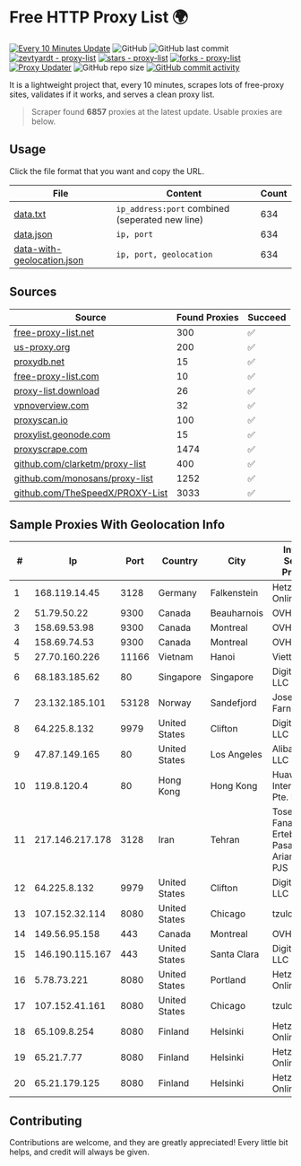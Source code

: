 
# Free HTTP Proxy List 🌍

[![Every 10 Minutes Update](https://github.com/mertguvencli/http-proxy-list/actions/workflows/main.yml/badge.svg?branch=main)](https://github.com/mertguvencli/http-proxy-list/actions/workflows/main.yml)
![GitHub](https://img.shields.io/github/license/mertguvencli/http-proxy-list)
![GitHub last commit](https://img.shields.io/github/last-commit/mertguvencli/http-proxy-list)
[![zevtyardt - proxy-list](https://img.shields.io/static/v1?label=zevtyardt&message=proxy-list&color=blue&logo=github)](https://github.com/zevtyardt/proxy-list "Go to GitHub repo")
[![stars - proxy-list](https://img.shields.io/github/stars/zevtyardt/proxy-list?style=social)](https://github.com/zevtyardt/proxy-list)
[![forks - proxy-list](https://img.shields.io/github/forks/zevtyardt/proxy-list?style=social)](https://github.com/zevtyardt/proxy-list)
[![Proxy Updater](https://github.com/zevtyardt/proxy-list/workflows/Proxy%20Updater/badge.svg)](https://github.com/zevtyardt/proxy-list/actions?query=workflow:"Proxy+Updater")
![GitHub repo size](https://img.shields.io/github/repo-size/zevtyardt/proxy-list)
[![GitHub commit activity](https://img.shields.io/github/commit-activity/m/zevtyardt/proxy-list?logo=commits)](https://github.com/zevtyardt/proxy-list/commits/main)

It is a lightweight project that, every 10 minutes, scrapes lots of free-proxy sites, validates if it works, and serves a clean proxy list.

> Scraper found **6857** proxies at the latest update. Usable proxies are below.

## Usage

Click the file format that you want and copy the URL.

|File|Content|Count|
|----|-------|-----|
|[data.txt](https://raw.githubusercontent.com/mertguvencli/http-proxy-list/main/proxy-list/data.txt)|`ip_address:port` combined (seperated new line)|634|
|[data.json](https://raw.githubusercontent.com/mertguvencli/http-proxy-list/main/proxy-list/data.json)|`ip, port`|634|
|[data-with-geolocation.json](https://raw.githubusercontent.com/mertguvencli/http-proxy-list/main/proxy-list/data-with-geolocation.json)|`ip, port, geolocation`|634|

## Sources

|Source|Found Proxies|Succeed|
|------|-------------|-------|
|[free-proxy-list.net](https://free-proxy-list.net)|300|✅|
|[us-proxy.org](https://www.us-proxy.org)|200|✅|
|[proxydb.net](http://proxydb.net)|15|✅|
|[free-proxy-list.com](https://free-proxy-list.com/?page=&port=&type%5B%5D=http&type%5B%5D=https&up_time=0&search=Search)|10|✅|
|[proxy-list.download](https://www.proxy-list.download/HTTP)|26|✅|
|[vpnoverview.com](https://vpnoverview.com/privacy/anonymous-browsing/free-proxy-servers)|32|✅|
|[proxyscan.io](https://www.proxyscan.io)|100|✅|
|[proxylist.geonode.com](https://proxylist.geonode.com/api/proxy-list?limit=300&page=1&sort_by=lastChecked&sort_type=desc&protocols=http,https)|15|✅|
|[proxyscrape.com](https://api.proxyscrape.com/v2/?request=displayproxies&protocol=http&timeout=10000&country=all&ssl=all&anonymity=all)|1474|✅|
|[github.com/clarketm/proxy-list](https://raw.githubusercontent.com/clarketm/proxy-list/master/proxy-list-raw.txt)|400|✅|
|[github.com/monosans/proxy-list](https://raw.githubusercontent.com/monosans/proxy-list/main/proxies/http.txt)|1252|✅|
|[github.com/TheSpeedX/PROXY-List](https://raw.githubusercontent.com/TheSpeedX/PROXY-List/master/http.txt)|3033|✅|


## Sample Proxies With Geolocation Info

|#|Ip|Port|Country|City|Internet Service Provider|
|-|--|----|-------|----|-------------------------|
|1|168.119.14.45|3128|Germany|Falkenstein|Hetzner Online GmbH|
|2|51.79.50.22|9300|Canada|Beauharnois|OVH SAS|
|3|158.69.53.98|9300|Canada|Montreal|OVH SAS|
|4|158.69.74.53|9300|Canada|Montreal|OVH SAS|
|5|27.70.160.226|11166|Vietnam|Hanoi|Viettel Group|
|6|68.183.185.62|80|Singapore|Singapore|DigitalOcean, LLC|
|7|23.132.185.101|53128|Norway|Sandefjord|Joseph Farnell|
|8|64.225.8.132|9979|United States|Clifton|DigitalOcean, LLC|
|9|47.87.149.165|80|United States|Los Angeles|Alibaba.com LLC|
|10|119.8.120.4|80|Hong Kong|Hong Kong|Huawei International Pte. LTD|
|11|217.146.217.178|3128|Iran|Tehran|Tose'h Fanavari Ertebabat Pasargad Arian Co. PJS|
|12|64.225.8.132|9979|United States|Clifton|DigitalOcean, LLC|
|13|107.152.32.114|8080|United States|Chicago|tzulo, inc.|
|14|149.56.95.158|443|Canada|Montreal|OVH Hosting|
|15|146.190.115.167|443|United States|Santa Clara|DigitalOcean, LLC|
|16|5.78.73.221|8080|United States|Portland|Hetzner Online GmbH|
|17|107.152.41.161|8080|United States|Chicago|tzulo, inc.|
|18|65.109.8.254|8080|Finland|Helsinki|Hetzner Online GmbH|
|19|65.21.7.77|8080|Finland|Helsinki|Hetzner Online GmbH|
|20|65.21.179.125|8080|Finland|Helsinki|Hetzner Online GmbH|



## Contributing

Contributions are welcome, and they are greatly appreciated! Every
little bit helps, and credit will always be given.

